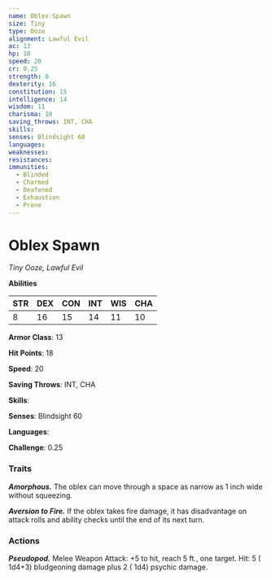 ```yaml
---
name: Oblex Spawn
size: Tiny
type: Ooze
alignment: Lawful Evil
ac: 13
hp: 18
speed: 20
cr: 0.25
strength: 8
dexterity: 16
constitution: 15
intelligence: 14
wisdom: 11
charisma: 10
saving_throws: INT, CHA
skills: 
senses: Blindsight 60
languages: 
weaknesses:
resistances:
immunities:
  - Blinded
  - Charmed
  - Deafened
  - Exhaustion
  - Prone
---
```


# Oblex Spawn

*Tiny Ooze, Lawful Evil*

**Abilities**

| STR | DEX | CON | INT | WIS | CHA |
| --- | --- | --- | --- | --- | --- |
| 8 | 16 | 15 | 14 | 11 | 10 |

**Armor Class**: 13

**Hit Points**: 18

**Speed**: 20

**Saving Throws**: INT, CHA

**Skills**: 

**Senses**: Blindsight 60

**Languages**: 

**Challenge**: 0.25


### Traits
***Amorphous.*** The oblex can move through a space as narrow as 1 inch wide without squeezing.

***Aversion to Fire.*** If the oblex takes fire damage, it has disadvantage on attack rolls and ability checks until the end of its next turn.


### Actions
***Pseudopod.*** Melee Weapon Attack:  +5 to hit, reach 5 ft., one target. Hit: 5 ( 1d4+3) bludgeoning damage plus 2 ( 1d4) psychic damage.


